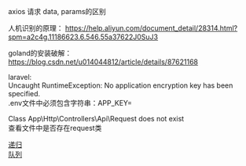 

axios 请求 data, params的区别  

人机识别的原理： https://help.aliyun.com/document_detail/28314.html?spm=a2c4g.11186623.6.546.55a37622J0SuJ3  

goland的安装破解：  https://blog.csdn.net/u014044812/article/details/87621168  

laravel:  
Uncaught RuntimeException: No application encryption key has been specified.   
.env文件中必须包含字符串：APP_KEY=

Class App\Http\Controllers\Api\Request does not exist  
查看文件中是否存在request类

[递归](/tip/arts_week6_20190819/递归.md)  
[队列](/tip/arts_week6_20190819/队列.md)
